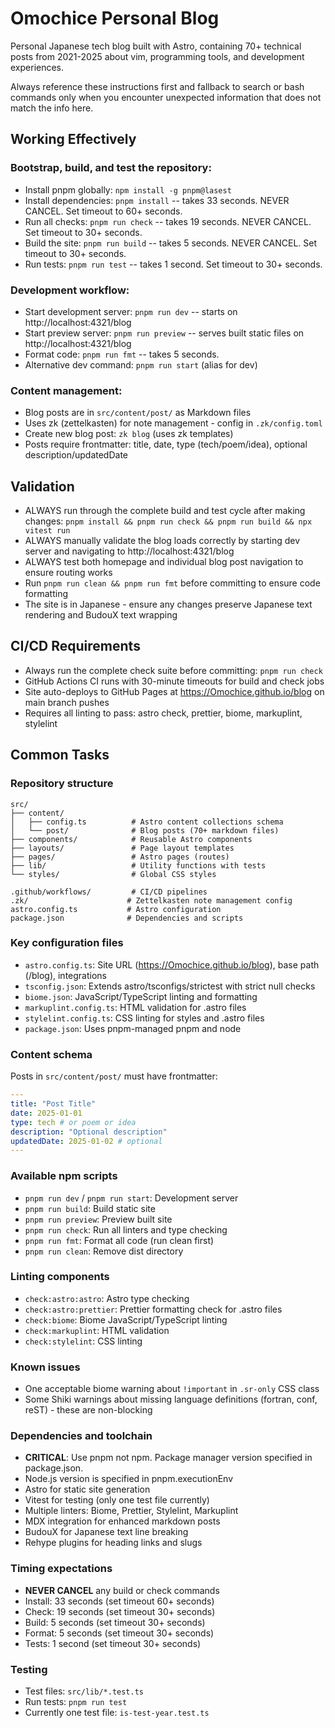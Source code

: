 # Omochice Personal Blog

Personal Japanese tech blog built with Astro, containing 70+ technical posts from 2021-2025 about vim, programming tools, and development experiences.

Always reference these instructions first and fallback to search or bash commands only when you encounter unexpected information that does not match the info here.

## Working Effectively

### Bootstrap, build, and test the repository:

- Install pnpm globally: `npm install -g pnpm@lasest`
- Install dependencies: `pnpm install` -- takes 33 seconds. NEVER CANCEL. Set timeout to 60+ seconds.
- Run all checks: `pnpm run check` -- takes 19 seconds. NEVER CANCEL. Set timeout to 30+ seconds.
- Build the site: `pnpm run build` -- takes 5 seconds. NEVER CANCEL. Set timeout to 30+ seconds.
- Run tests: `pnpm run test` -- takes 1 second. Set timeout to 30+ seconds.

### Development workflow:

- Start development server: `pnpm run dev` -- starts on http://localhost:4321/blog
- Start preview server: `pnpm run preview` -- serves built static files on http://localhost:4321/blog
- Format code: `pnpm run fmt` -- takes 5 seconds.
- Alternative dev command: `pnpm run start` (alias for dev)

### Content management:

- Blog posts are in `src/content/post/` as Markdown files
- Uses zk (zettelkasten) for note management - config in `.zk/config.toml`
- Create new blog post: `zk blog` (uses zk templates)
- Posts require frontmatter: title, date, type (tech/poem/idea), optional description/updatedDate

## Validation

- ALWAYS run through the complete build and test cycle after making changes: `pnpm install && pnpm run check && pnpm run build && npx vitest run`
- ALWAYS manually validate the blog loads correctly by starting dev server and navigating to http://localhost:4321/blog
- ALWAYS test both homepage and individual blog post navigation to ensure routing works
- Run `pnpm run clean && pnpm run fmt` before committing to ensure code formatting
- The site is in Japanese - ensure any changes preserve Japanese text rendering and BudouX text wrapping

## CI/CD Requirements

- Always run the complete check suite before committing: `pnpm run check`
- GitHub Actions CI runs with 30-minute timeouts for build and check jobs
- Site auto-deploys to GitHub Pages at https://Omochice.github.io/blog on main branch pushes
- Requires all linting to pass: astro check, prettier, biome, markuplint, stylelint

## Common Tasks

### Repository structure

```
src/
├── content/
│   ├── config.ts          # Astro content collections schema
│   └── post/              # Blog posts (70+ markdown files)
├── components/            # Reusable Astro components
├── layouts/               # Page layout templates
├── pages/                 # Astro pages (routes)
├── lib/                   # Utility functions with tests
└── styles/                # Global CSS styles

.github/workflows/         # CI/CD pipelines
.zk/                      # Zettelkasten note management config
astro.config.ts           # Astro configuration
package.json              # Dependencies and scripts
```

### Key configuration files

- `astro.config.ts`: Site URL (https://Omochice.github.io/blog), base path (/blog), integrations
- `tsconfig.json`: Extends astro/tsconfigs/strictest with strict null checks
- `biome.json`: JavaScript/TypeScript linting and formatting
- `markuplint.config.ts`: HTML validation for .astro files
- `stylelint.config.ts`: CSS linting for styles and .astro files
- `package.json`: Uses pnpm-managed pnpm and node

### Content schema

Posts in `src/content/post/` must have frontmatter:

```yaml
---
title: "Post Title"
date: 2025-01-01
type: tech # or poem or idea
description: "Optional description"
updatedDate: 2025-01-02 # optional
---
```

### Available npm scripts

- `pnpm run dev` / `pnpm run start`: Development server
- `pnpm run build`: Build static site
- `pnpm run preview`: Preview built site
- `pnpm run check`: Run all linters and type checking
- `pnpm run fmt`: Format all code (run clean first)
- `pnpm run clean`: Remove dist directory

### Linting components

- `check:astro:astro`: Astro type checking
- `check:astro:prettier`: Prettier formatting check for .astro files
- `check:biome`: Biome JavaScript/TypeScript linting
- `check:markuplint`: HTML validation
- `check:stylelint`: CSS linting

### Known issues

- One acceptable biome warning about `!important` in `.sr-only` CSS class
- Some Shiki warnings about missing language definitions (fortran, conf, reST) - these are non-blocking

### Dependencies and toolchain

- **CRITICAL**: Use pnpm not npm. Package manager version specified in package.json.
- Node.js version is specified in pnpm.executionEnv
- Astro for static site generation
- Vitest for testing (only one test file currently)
- Multiple linters: Biome, Prettier, Stylelint, Markuplint
- MDX integration for enhanced markdown posts
- BudouX for Japanese text line breaking
- Rehype plugins for heading links and slugs

### Timing expectations

- **NEVER CANCEL** any build or check commands
- Install: 33 seconds (set timeout 60+ seconds)
- Check: 19 seconds (set timeout 30+ seconds)
- Build: 5 seconds (set timeout 30+ seconds)
- Format: 5 seconds (set timeout 30+ seconds)
- Tests: 1 second (set timeout 30+ seconds)

### Testing

- Test files: `src/lib/*.test.ts`
- Run tests: `pnpm run test`
- Currently one test file: `is-test-year.test.ts`
